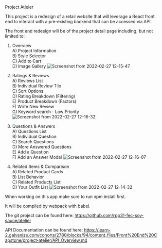 Project Atleier

This project is a redesign of a retail website that will leverage a React front end to interact with a pre-existing backend that can be accessed via API.

The front end redesign will be of the project detail page including, but not limited to: 

1) Overview\
    A) Project Information\
    B) Style Selector\
    C) Add to Cart\
    D) Image Gallery
    ![Screenshot from 2022-02-27 12-15-47](https://user-images.githubusercontent.com/81498700/155902411-7462d423-94f1-41b5-9480-f7e1592b3797.png)

2) Ratings & Reviews\
    A) Reviews List\
    B) Individual Review Tile\
    C) Sort Options\
    D) Rating Breakdown (Filtering)\
    E) Product Breakdown (Factors)\
    F) Write New Review\
    G) Keyword search - Low Priority
    ![Screenshot from 2022-02-27 12-16-32](https://user-images.githubusercontent.com/81498700/155902431-b47a63e0-10f3-4390-84e5-e61336da69fe.png)

3) Questions & Answers\
    A) Questions List\
    B) Individual Question\
    C) Search Questions\
    D) More Answered Questions\
    E) Add a Question\
    F) Add an Answer Modal
    ![Screenshot from 2022-02-27 12-16-07](https://user-images.githubusercontent.com/81498700/155902441-1aa877e6-540f-48ca-83ec-ef6f7901b101.png)

4) Related Items & Comparison\
    A) Related Product Cards\
    B) List Behavior\
    C) Related Products List\
    D) Your Outfit List
    ![Screenshot from 2022-02-27 12-14-32](https://user-images.githubusercontent.com/81498700/155902445-76cc6608-4d2b-4064-8987-cf8f50ff28ba.png)


When working on this app make sure to run npm install first.

It will be compiled by webpack with babel.

The git project can be found here: https://github.com/rpp31-fec-soy-sauce/atelier 

API Documentation can be found here: https://learn-2.galvanize.com/cohorts/2780/blocks/94/content_files/Front%20End%20Capstone/project-atelier/API_Overview.md
